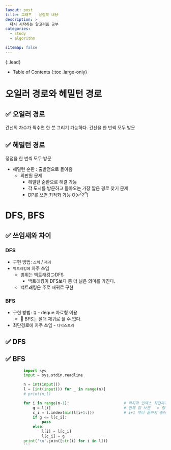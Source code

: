 ```yaml
---
layout: post
title: 그래프 - 상길북 내용
description: >
  다시 시작하는 알고리즘 공부
categories:
  - study
  - algorithm

sitemap: false
---
```



{:.lead}



- Table of Contents
{:toc .large-only}
# 오일러 경로와 헤밀턴 경로
## ✅ 오일러 경로
간선의 차수가 짝수면 한 붓 그리기 가능하다.
간선을 한 번씩 모두 방문
## ✅ 헤밀턴 경로
정점을 한 번씩 모두 방문
- 헤밀턴 순환 : 출발점으로 돌아옴
  - 외판원 문제
    - 헤밀턴 순환으로 해결 가능
    - 각 도시를 방문하고 돌아오는 가장 짧은 경로 찾기 문제
    - DP를 쓰면 최적화 가능 O($n^2  2^n$)

# DFS, BFS
## ✅ 쓰임새와 차이
### DFS
- 구현 방법: `스텍` / `재귀`
- `백트레킹에` 자주 쓰임
  - 범위는 백트래킹⊃DFS
    - 백트래킹이 DFS보다 좀 더 넒은 의미를 가진다.
  - 백트래킹은 주로 재귀로 구현

### BFS

- 구현 방법: `큐` - deque 자료형 이용
  - 📌 BFS는 절대 재귀로 풀 수 없다.
- 최단경로에 자주 쓰임 - `다익스트라`
## ✅ DFS
## ✅ BFS

```python
        import sys
        input = sys.stdin.readline

        n = int(input())
        l = [int(input()) for _ in range(n)]
        # print(n,l)

        for i in range(n-1):                        # 마지막 인덱스 직전까지 탐색
            g = l[i]                                # 현재 값 보관  -> 항상 보관은 하나만 하면 된다.
            c_i = l.index(min(l[i+1:]))             # i+1 부터 끝까지 중에 가장 작은 인덱스 추출    -> list는 역시 내장 함수가 가장 빠르다
            if g <= l[c_i]:
                pass
            else:
                l[i] = l[c_i]
                l[c_i] = g
        print('\n'.join([str(i) for i in l]))
        ```
